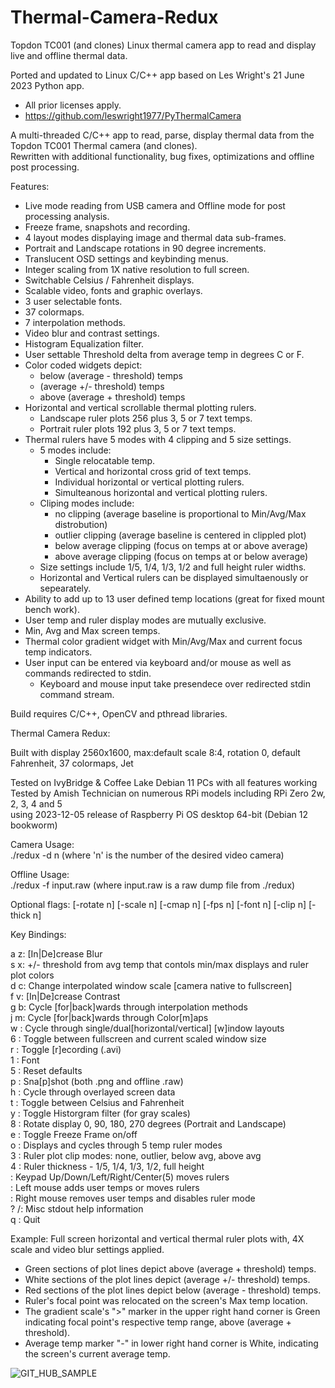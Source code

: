 # Thermal-Camera-Redux
 Topdon TC001 (and clones) Linux thermal camera app to read and display live and offline thermal data.<br />

Ported and updated to Linux C/C++ app based on Les Wright's 21 June 2023 Python app.<br />
  - All prior licenses apply.<br />
  - https://github.com/leswright1977/PyThermalCamera<br />
  
A multi-threaded C/C++ app to read, parse, display thermal data from the Topdon TC001 Thermal camera (and clones).<br />
Rewritten with additional functionality, bug fixes, optimizations and offline post processing.<br />

Features:
- Live mode reading from USB camera and Offline mode for post processing analysis.
- Freeze frame, snapshots and recording.
- 4 layout modes displaying image and thermal data sub-frames.
- Portrait and Landscape rotations in 90 degree increments.
- Translucent OSD settings and keybinding menus.
- Integer scaling from 1X native resolution to full screen.
- Switchable Celsius / Fahrenheit displays.
- Scalable video, fonts and graphic overlays.
- 3 user selectable fonts.
- 37 colormaps.
- 7 interpolation methods.
- Video blur and contrast settings.
- Histogram Equalization filter.
- User settable Threshold delta from average temp in degrees C or F.
- Color coded widgets depict:
  -  below (average - threshold) temps
  -  (average +/- threshold) temps
  -  above (average + threshold) temps
- Horizontal and vertical scrollable thermal plotting rulers.
  - Landscape ruler plots 256 plus 3, 5 or 7 text temps.
  - Portrait ruler plots 192 plus 3, 5 or 7 text temps.
- Thermal rulers have 5 modes with 4 clipping and 5 size settings.
  - 5 modes include:
    - Single relocatable temp.
    - Vertical and horizontal cross grid of text temps.
    - Individual horizontal or vertical plotting rulers.
    - Simulteanous horizontal and vertical plotting rulers.  
  - Cliping modes include:
    - no clipping (average baseline is proportional to Min/Avg/Max distrobution)
    - outlier clipping (average baseline is centered in clippled plot)
    - below average clipping (focus on temps at or above average)
    - above average clipping (focus on temps at or below average)
  - Size settings include 1/5, 1/4, 1/3, 1/2 and full height ruler widths.
  - Horizontal and Vertical rulers can be displayed simultaenously or sepearately.
- Ability to add up to 13 user defined temp locations (great for fixed mount bench work).
- User temp and ruler display modes are mutually exclusive.
- Min, Avg and Max screen temps.
- Thermal color gradient widget with Min/Avg/Max and current focus temp indicators.
- User input can be entered via keyboard and/or mouse as well as commands redirected to stdin.
  -  Keyboard and mouse input take presendece over redirected stdin command stream.

Build requires C/C++, OpenCV and pthread libraries.

Thermal Camera Redux:
	
Built with display 2560x1600, max:default scale 8:4, rotation 0, default Fahrenheit, 37 colormaps, Jet<br />

Tested on IvyBridge & Coffee Lake Debian 11 PCs with all features working<br />
Tested by Amish Technician on numerous RPi models including RPi Zero 2w, 2, 3, 4 and 5<br />
    using 2023-12-05 release of Raspberry Pi OS desktop 64-bit (Debian 12 bookworm)<br />

Camera Usage: <br />
  ./redux -d n (where 'n' is the number of the desired video camera)<br />

Offline Usage: <br />
  ./redux -f input.raw (where input.raw is a raw dump file from ./redux)<br />

Optional flags: [-rotate n] [-scale n] [-cmap n] [-fps n] [-font n] [-clip n] [-thick n]<br />

Key Bindings:<br />

a z: [In|De]crease Blur <br />
s x: +/- threshold from avg temp that contols min/max displays and ruler plot colors<br />
d c: Change interpolated window scale [camera native to fullscreen]<br />
f v: [In|De]crease Contrast<br />
g b: Cycle [for|back]wards through interpolation methods<br />
j m: Cycle [for|back]wards through Color[m]aps<br />
w  : Cycle through single/dual[horizontal/vertical] [w]indow layouts<br />
6  : Toggle between fullscreen and current scaled window size<br />
r  : Toggle [r]ecording (.avi)<br />
1  : Font<br />
5  : Reset defaults<br />
p  : Sna[p]shot (both .png and offline .raw)<br />
h  : Cycle through overlayed screen data<br />
t  : Toggle between Celsius and Fahrenheit<br />
y  : Toggle Historgram filter (for gray scales)<br />
8  : Rotate display 0, 90, 180, 270 degrees (Portrait and Landscape)<br />
e  : Toggle Freeze Frame on/off<br />
o  : Displays and cycles through 5 temp ruler modes<br />
3  : Ruler plot clip modes: none, outlier, below avg, above avg<br />
4  : Ruler thickness - 1/5, 1/4, 1/3, 1/2, full height<br />
   : Keypad Up/Down/Left/Right/Center(5) moves rulers<br />
   : Left mouse adds user temps or moves rulers<br />
   : Right mouse removes user temps and disables ruler mode<br />
? /: Misc stdout help information<br />
q  : Quit<br />

Example:  Full screen horizontal and vertical thermal ruler plots with, 4X scale and video blur settings applied.
  - Green sections of plot lines depict above (average + threshold) temps.
  - White sections of the plot lines depict (average +/- threshold) temps.
  - Red sections of the plot lines depict below (average - threshold) temps.
  - Ruler's focal point was relocated on the screen's Max temp location.<br />
  - The gradient scale's ">" marker in the upper right hand corner is Green indicating focal point's respective temp range, above (average + threshold).<br />
  - Average temp marker "-" in lower right hand corner is White, indicating the screen's current average temp.<br />

![GIT_HUB_SAMPLE](https://github.com/92es/Thermal-Camera-Redux/assets/76127081/777691ef-8e49-4cb7-9c45-f54b4627b086)

